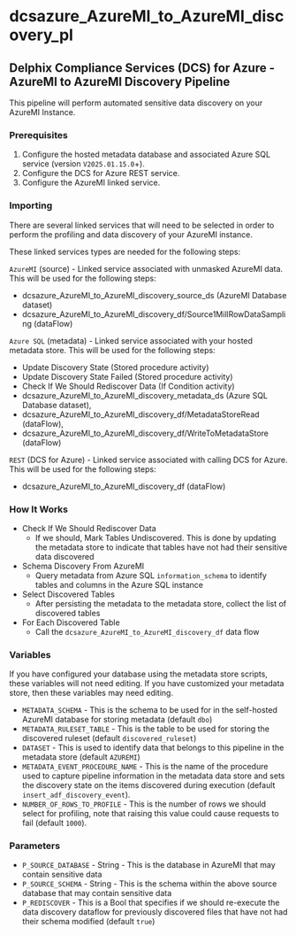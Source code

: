 # dcsazure_AzureMI_to_AzureMI_discovery_pl
## Delphix Compliance Services (DCS) for Azure - AzureMI to AzureMI Discovery Pipeline

This pipeline will perform automated sensitive data discovery on your AzureMI Instance.

### Prerequisites
1. Configure the hosted metadata database and associated Azure SQL service (version `V2025.01.15.0`+).
1. Configure the DCS for Azure REST service.
1. Configure the AzureMI linked service.

### Importing
There are several linked services that will need to be selected in order to perform the profiling and data discovery of your AzureMI instance.

These linked services types are needed for the following steps:


`AzureMI` (source) - Linked service associated with unmasked AzureMI data. This will be used for the following
steps:
* dcsazure_AzureMI_to_AzureMI_discovery_source_ds (AzureMI Database dataset)
* dcsazure_AzureMI_to_AzureMI_discovery_df/Source1MillRowDataSampling (dataFlow)

`Azure SQL` (metadata) - Linked service associated with your hosted metadata store. This will be used for the following
steps:
* Update Discovery State (Stored procedure activity)
* Update Discovery State Failed (Stored procedure activity)
* Check If We Should Rediscover Data (If Condition activity)
* dcsazure_AzureMI_to_AzureMI_discovery_metadata_ds (Azure SQL Database dataset),
* dcsazure_AzureMI_to_AzureMI_discovery_df/MetadataStoreRead (dataFlow),
* dcsazure_AzureMI_to_AzureMI_discovery_df/WriteToMetadataStore (dataFlow)

`REST` (DCS for Azure) - Linked service associated with calling DCS for Azure. This will be used for the following
  steps:
* dcsazure_AzureMI_to_AzureMI_discovery_df (dataFlow)

### How It Works

* Check If We Should Rediscover Data
  * If we should, Mark Tables Undiscovered. This is done by updating the metadata store to indicate that tables have not had their sensitive data discovered
* Schema Discovery From AzureMI
  * Query metadata from Azure SQL `information_schema` to identify tables and columns in the Azure SQL instance
* Select Discovered Tables
  * After persisting the metadata to the metadata store, collect the list of discovered tables
* For Each Discovered Table
  * Call the `dcsazure_AzureMI_to_AzureMI_discovery_df` data flow

### Variables

If you have configured your database using the metadata store scripts, these variables will not need editing. If you
have customized your metadata store, then these variables may need editing.

* `METADATA_SCHEMA` - This is the schema to be used for in the self-hosted AzureMI database for storing metadata
  (default `dbo`)
* `METADATA_RULESET_TABLE` - This is the table to be used for storing the discovered ruleset
  (default `discovered_ruleset`)
* `DATASET` - This is used to identify data that belongs to this pipeline in the metadata store (default `AZUREMI`)
* `METADATA_EVENT_PROCEDURE_NAME` - This is the name of the procedure used to capture pipeline information in the metadata data store and sets the discovery state on the items discovered during execution (default `insert_adf_discovery_event`).
* `NUMBER_OF_ROWS_TO_PROFILE` - This is the number of rows we should select for profiling, note that raising this value could cause requests to fail (default `1000`).

### Parameters

* `P_SOURCE_DATABASE` - String - This is the database in AzureMI that may contain sensitive data
* `P_SOURCE_SCHEMA` - String - This is the schema within the above source database that may contain sensitive data
* `P_REDISCOVER` - This is a Bool that specifies if we should re-execute the data discovery dataflow for previously discovered files that have not had their schema modified (default `true`)
